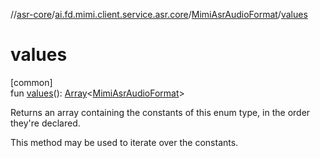 //[asr-core](../../../index.md)/[ai.fd.mimi.client.service.asr.core](../index.md)/[MimiAsrAudioFormat](index.md)/[values](values.md)

# values

[common]\
fun [values](values.md)(): [Array](https://kotlinlang.org/api/core/kotlin-stdlib/kotlin/-array/index.html)&lt;[MimiAsrAudioFormat](index.md)&gt;

Returns an array containing the constants of this enum type, in the order they're declared.

This method may be used to iterate over the constants.
